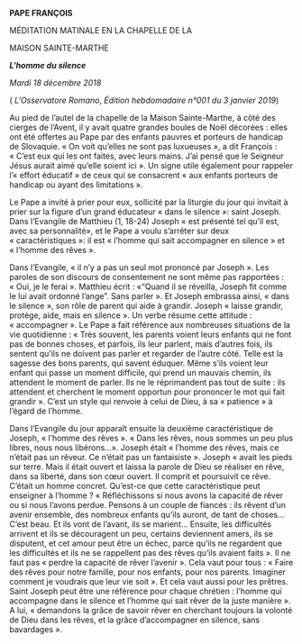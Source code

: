 **PAPE FRANÇOIS**

MÉDITATION MATINALE EN LA CHAPELLE DE LA

MAISON SAINTE-MARTHE

***L'homme du silence***

*Mardi 18 décembre 2018*

( *L'Osservatore Romano*, *Édition hebdomadaire n°001 du 3 janvier 2019*)

Au pied de l’autel de la chapelle de la Maison Sainte-Marthe, à côté des cierges de l’Avent, il y avait quatre grandes boules de Noël décorées : elles ont été offertes au Pape par des enfants pauvres et porteurs de handicap de Slovaquie. « On voit qu’elles ne sont pas luxueuses », a dit François : « C’est eux qui les ont faites, avec leurs mains. J’ai pensé que le Seigneur Jésus aurait aimé qu’elle soient ici ». Un signe utile également pour rappeler l’« effort éducatif » de ceux qui se consacrent « aux enfants porteurs de handicap ou ayant des limitations ».

Le Pape a invité à prier pour eux, sollicité par la liturgie du jour qui invitait à prier sur la figure d’un grand éducateur « dans le silence »: saint Joseph. Dans l’Evangile de Matthieu (1, 18-24) Joseph « est présenté tel qu’il est, avec sa personnalité», et le Pape a voulu s’arrêter sur deux « caractéristiques »: il est « l’homme qui sait accompagner en silence » et « l’homme des rêves ».

Dans l’Evangile, « il n’y a pas un seul mot prononcé par Joseph ». Les paroles de son discours de consentement ne sont même pas rapportées : « Oui, je le ferai ». Matthieu écrit : «“Quand il se réveilla, Joseph fit comme le lui avait ordonné l’ange”. Sans parler ». Et Joseph embrassa ainsi, « dans le silence », son rôle de parent qui aide à grandir. Joseph « laisse grandir, protège, aide, mais en silence ». Un verbe résume cette attitude : « accompagner ». Le Pape a fait référence aux nombreuses situations de la vie quotidienne : « Très souvent, les parents voient leurs enfants qui ne font pas de bonnes choses, et parfois, ils leur parlent, mais d’autres fois, ils sentent qu’ils ne doivent pas parler et regarder de l’autre côté. Telle est la sagesse des bons parents, qui savent éduquer. Même s’ils voient leur enfant qui passe un moment difficile, qui prend un mauvais chemin, ils attendent le moment de parler. Ils ne le réprimandent pas tout de suite : ils attendent et cherchent le moment opportun pour prononcer le mot qui fait grandir ». C’est un style qui renvoie à celui de Dieu, à sa « patience » à l’égard de l’homme.

Dans l’Evangile du jour apparaît ensuite la deuxième caractéristique de Joseph, « l’homme des rêves ». « Dans les rêves, nous sommes un peu plus libres, nous nous libérons...». Joseph était « l’homme des rêves, mais ce n’était pas un rêveur. Ce n’était pas un fantaisiste ». Joseph « avait les pieds sur terre. Mais il était ouvert et laissa la parole de Dieu se réaliser en rêve, dans sa liberté, dans son cœur ouvert. Il comprit et poursuivit ce rêve. C’était un homme concret. Qu’est-ce que cette caractéristique peut enseigner à l’homme ? « Réfléchissons si nous avons la capacité de rêver ou si nous l’avons perdue. Pensons à un couple de fiancés : ils rêvent d’un avenir ensemble, des nombreux enfants qu’ils auront, de tant de choses... C’est beau. Et ils vont de l’avant, ils se marient... Ensuite, les difficultés arrivent et ils se découragent un peu, certains deviennent amers, ils se disputent, et cet amour peut être un échec, parce qu’ils ne regardent que les difficultés et ils ne se rappellent pas des rêves qu’ils avaient faits ». Il ne faut pas « perdre la capacité de rêver l’avenir ». Cela vaut pour tous : « Faire des rêves pour notre famille, pour nos enfants, pour nos parents. Imaginer comment je voudrais que leur vie soit ». Et cela vaut aussi pour les prêtres. Saint Joseph peut être une référence pour chaque chrétien : l’homme qui accompagne dans le silence et l’homme qui sait rêver de la juste manière ». A lui, « demandons la grâce de savoir rêver en cherchant toujours la volonté de Dieu dans les rêves, et la grâce d’accompagner en silence, sans bavardages ».
